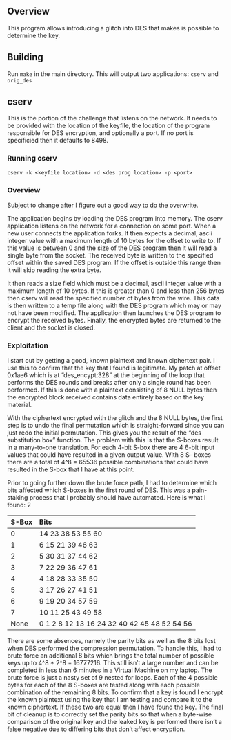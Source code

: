 ## Overview

This program allows introducing a glitch into DES that makes is possible to determine the key.

## Building

Run `make` in the main directory. This will output two applications: `cserv` and `orig_des`

## cserv

This is the portion of the challenge that listens on the network. It needs to be provided with the location of the keyfile,
the location of the program responsible for DES encryption, and optionally a port. If no port is specificied then it
defaults to 8498.

### Running cserv

`cserv -k <keyfile location> -d <des prog location> -p <port>`

### Overview


Subject to change after I figure out a good way to do the overwrite. 

The application begins by loading the DES program into memory. The cserv application listens on the network for a connection on some port. 
When a new user connects the application forks. It then expects a decimal, ascii integer value with a maximum length of 10 bytes for the offset 
to write to. If this value is between 0 and the size of the DES program then it will read a single byte from the socket. The received byte is
written to the specified offset within the saved DES program. If the offset is outside this range then it will skip reading the extra byte.

It then reads a size field which must be a decimal, ascii integer value with a maximum length of 10 bytes. If this is greater than 0 and less 
than 256 bytes then cserv will read the specified number of bytes from the wire. This data is then written to a temp file along with the
DES program which may or may not have been modified. The application then launches the DES program to encrypt the received bytes. Finally,
the encrypted bytes are returned to the client and the socket is closed.

### Exploitation

I start out by getting a good, known plaintext and known ciphertext pair. I use this to confirm that the key that I found is legitimate. 
My patch at offset 0x1ae6 which is at “des_encypt:328” at the beginning of the loop that performs the DES rounds and breaks after only a single round has been performed. If this is done with a plaintext consisting of 8 NULL bytes then the encrypted block received contains data entirely based on the key material.

With the ciphertext encrypted with the glitch and the 8 NULL bytes, the first step is to undo the final permutation which is straight-forward since you can just redo the initial permutation. This gives you the result of the “des substitution box” function. The problem with this is that the S-boxes result in a many-to-one translation. For each 4-bit S-box there are 4 6-bit input values that could have resulted in a given output value. With 8 S- boxes there are a total of 4^8 = 65536 possible combinations that could have resulted in the S-box that I have at this point. 

Prior to going further down the brute force path, I had to determine which bits affected which S-boxes in the first round of DES. This was a pain-staking process that I probably should have automated. Here is what I found: 
2 

|S-Box | Bits            |
|:-----|:----------------| 
|0     |14 23 38 53 55 60| 
|1     | 6 15 21 39 46 63|
|2     | 5 30 31 37 44 62| 
|3     | 7 22 29 36 47 61| 
|4     | 4 18 28 33 35 50| 
|5     | 3 17 26 27 41 51| 
|6     | 9 19 20 34 57 59| 
|7     |10 11 25 43 49 58|
|None  | 0  1  2  8 12 13 16 24 32 40 42 45 48 52 54 56| 
 
There are some absences, namely the parity bits as well as the 8 bits lost when DES performed the compression permutation. To handle this, I had to brute force an additional 8 bits which brings the total number of possible keys up to 4^8 * 2^8 = 16777216. This still isn’t a large number and can be completed in less than 6 minutes in a Virtual Machine on my laptop. 
The brute force is just a nasty set of 9 nested for loops. Each of the 4 possible bytes for each of the 8 S-boxes are tested along with each possible combination of the remaining 8 bits. To confirm that a key is found I encrypt the known plaintext using the key that I am testing and compare it to the known ciphertext. If these two are equal then I have found the key. 
The final bit of cleanup is to correctly set the parity bits so that when a byte-wise comparison of the original key and the leaked key is performed there isn’t a false negative due to differing bits that don’t affect encryption. 

